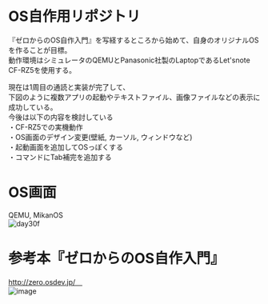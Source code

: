 # OS自作用リポジトリ <br>
『ゼロからのOS自作入門』を写経するところから始めて、自身のオリジナルOSを作ることが目標。<br>
動作環境はシミュレータのQEMUとPanasonic社製のLaptopであるLet'snote CF-RZ5を使用する。<br>

現在は1周目の通読と実装が完了して、<br>
下図のように複数アプリの起動やテキストファイル、画像ファイルなどの表示に成功している。<br>
今後は以下の内容を検討している<br>
・CF-RZ5での実機動作 <br>
・OS画面のデザイン変更(壁紙, カーソル, ウィンドウなど)<br>
・起動画面を追加してOSっぽくする<br>
・コマンドにTab補完を追加する<br>

# OS画面<br>
QEMU, MikanOS<br>
![day30f](https://user-images.githubusercontent.com/74296872/175767987-5096a2de-d570-4afc-acb2-fee3510c57b8.png)

# 参考本『ゼロからのOS自作入門』
http://zero.osdev.jp/　<br>
![image](https://user-images.githubusercontent.com/74296872/173007556-5feaa90e-a987-4574-867c-3d0823655e1c.png)
